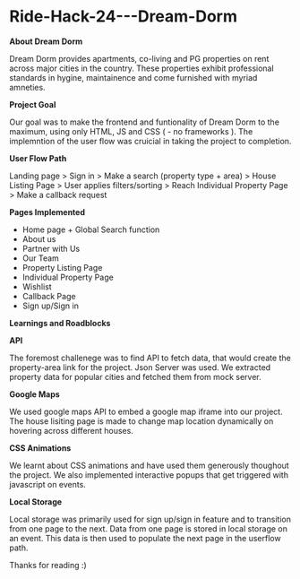 # Ride-Hack-24---Dream-Dorm

**About Dream Dorm**
<br>

Dream Dorm provides apartments, co-living and PG properties on rent across major cities in the country. These properties exhibit professional standards in hygine, maintainence and come furnished with myriad amneties. 

**Project Goal**

Our goal was to make the frontend and funtionality of Dream Dorm to the maximum, using only HTML, JS and CSS ( - no frameworks ). The implemntion of the user flow was cruicial in taking the project to completion.   


**User Flow Path** 

Landing page  >  Sign in  > Make a search (property type + area)  >  House Listing Page  >  User applies filters/sorting  >  Reach Individual Property Page  >   Make a callback request 

**Pages Implemented**

* Home page + Global Search function  
* About us 
* Partner with Us
* Our Team 
* Property Listing Page 
* Individual Property Page 
* Wishlist 
* Callback Page
* Sign up/Sign in 

**Learnings and Roadblocks**

**API** 

The foremost challenege was to find API to fetch data, that would create the property-area link for the project. Json Server was used.  We extracted property data for popular cities and fetched them from mock server.  

**Google Maps** 

We used google maps API to embed a google map iframe into our project. The house lisiting page is made to change map location dynamically on hovering across different houses. 

**CSS Animations** 

We learnt about CSS animations and have used them generously thoughout the project. We also implemented interactive popups that get triggered with javascript on events. 

**Local Storage** 

Local storage was primarily used for sign up/sign in feature and to transition from one page to the next. Data from one page is stored in local storage on an event. This data is then used to populate the next page in the userflow path. 


Thanks for reading :) 

